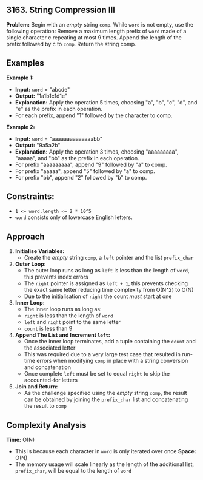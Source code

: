 ## 3163. String Compression III

**Problem:** Begin with an *empty* string `comp`. While `word` is not empty, use the following operation: 
Remove a maximum length prefix of `word` made of a single character c repeating at most 9 times.
Append the length of the prefix followed by c to `comp`. Return the string comp.

## Examples 

**Example 1:**

- **Input:** `word` = "abcde"
- **Output:** "1a1b1c1d1e"
- **Explanation:** Apply the operation 5 times, choosing "a", "b", "c", "d", and "e" as the prefix in each operation.
-   For each prefix, append "1" followed by the character to comp.

**Example 2:**

- **Input:** `word` = "aaaaaaaaaaaaaabb"
- **Output:** "9a5a2b"
- **Explanation:** Apply the operation 3 times, choosing "aaaaaaaaa", "aaaaa", and "bb" as the prefix in each operation.
-   For prefix "aaaaaaaaa", append "9" followed by "a" to comp.
-   For prefix "aaaaa", append "5" followed by "a" to comp.
-   For prefix "bb", append "2" followed by "b" to comp.
 

## Constraints:

- `1 <= word.length <= 2 * 10^5`
- `word` consists only of lowercase English letters.

## Approach

1. **Initialise Variables:**
   - Create the *empty* string `comp`, a `left` pointer and the list `prefix_char`
2. **Outer Loop:**
   - The outer loop runs as long as `left` is less than the length of `word`, this prevents index errors
   - The `right` pointer is assigned as `left + 1`, this prevents checking the exact same letter reducing time complexity from O(N^2) to O(N)
   - Due to the initialisation of `right` the count *must* start at one
3. **Inner Loop:**
   - The inner loop runs as long as:
   -    `right` is less than the length of `word`
   -    `left` and `right` point to the same letter
   -    `count` is less than 9
4. **Append The List and Increment `left`:**
   - Once the inner loop terminates, add a tuple containing the `count` and the associated letter
   - This was required due to a very large test case that resulted in run-time errors when modifying `comp` in place with a string conversion
     and concatenation
   - Once complete `left` must be set to equal `right` to skip the accounted-for letters
5. **Join and Return:**
   - As the challenge specified using the *empty* string `comp`, the result can be obtained by joining the `prefix_char` list and concatenating
     the result to `comp`


## Complexity Analysis

**Time:** O(N)
- This is because each character in `word` is only iterated over once
**Space:** O(N)
- The memory usage will scale linearly as the length of the additional list, `prefix_char`, will be equal to the length of `word`

